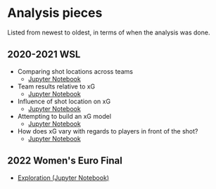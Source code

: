 # Analysis pieces

Listed from newest to oldest, in terms of when the analysis was done. 

## 2020-2021 WSL
- Comparing shot locations across teams
  - [Jupyter Notebook](../../src/wsl_shot_location_analysis.ipynb)
- Team results relative to xG
  - [Jupyter Notebook](../../src/wsl_team_xg_analysis.ipynb)
- Influence of shot location on xG
  - [Jupyter Notebook](../../src/wsl_xg_location_analysis.ipynb)
- Attempting to build an xG model
  - [Jupyter Notebook](../../src/wsl_xg_model.ipynb)
- How does xG vary with regards to players in front of the shot?
  - [Jupyter Notebook](../../src/wsl_xg_player_blocking_analysis.ipynb)

## 2022 Women's Euro Final
- [Exploration (Jupyter Notebook)](../../src/data_exploration.ipynb)